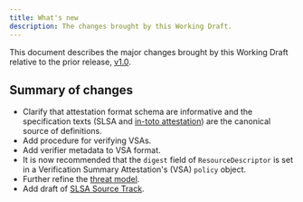 ```yaml
---
title: What's new
description: The changes brought by this Working Draft.
---
```


This document describes the major changes brought by this Working
Draft relative to the prior release, [v1.0].

## Summary of changes

-   Clarify that attestation format schema are informative and the
    specification texts (SLSA and [in-toto attestation]) are the canonical
    source of definitions.
-   Add procedure for verifying VSAs.
-   Add verifier metadata to VSA format.
-   It is now recommended that the `digest` field of `ResourceDescriptor` is
    set in a Verification Summary Attestation's (VSA) `policy` object.
-   Further refine the [threat model](threats).
-   Add draft of [SLSA Source Track](source-requirements.md).

<!-- Footnotes and link definitions -->

[in-toto attestation]: https://github.com/in-toto/attestation
[v1.0]: /spec/v1.0/
